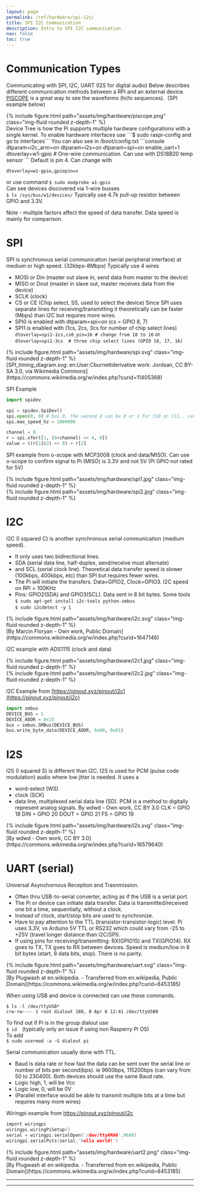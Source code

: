 ```yaml
---
layout: page
permalink: /ref/hardware/spi-i2c/
title: SPI I2C Communication
description: Intro to SPI I2C communication
nav: false
toc: true
---
```

# Communication Types  

Communicating with SPI, I2C, UART (I2S for digital audio)
Below describes different communication methods between a RPi and an external device. [PISCOPE](../../../ref/hardware/hw-troubleshooting) is a great way to see the waveforms (hi/lo sequences). ​
(SPI example below)  
<div class="row">
    <div class="col-md mt-3 mt-md-0">
        {% include figure.html path="assets/img/hardware/piscope.png" class="img-fluid rounded z-depth-1" %}
    </div>
</div>
Device Tree is how the Pi supports multiple hardware configurations with a single kernel. To enable hardware interfaces use
```$ sudo raspi-config and go to interfaces```  
You can also see in /boot/config.txt
```console
dtparam=i2c_arm=on
dtparam=i2s=on
dtparam=spi=on
enable_uart=1
dtoverlay=w1-gpio # One-wire communication. Can use with DS18B20 temp sensor  
```
Default is pin 4. Can change with  

```console
dtoverlay=w1-gpio,gpiopin=x
```
or use command ```$ sudo modprobe w1-gpio```  
Can see devices discovered via 1-wire busses  
```$ ls /sys/bus/w1/devices/```
Typically use 4.7k pull-up resistor between GPIO and 3.3V.  

Note - multiple factors affect the speed of data transfer. Data speed is mainly for comparison.

# SPI

SPI is synchronous serial communication (serial peripheral interface) at medium or high speed. (32kbps-8Mbps)
Typically use 4 wires
* MOSI or Din (master out slave in, send data from master to the device)
* MISO or Dout (master in slave out, master receives data from the device)
* SCLK (clock)
* CS or CE (Chip select, SS, used to select the device)
Since SPI uses separate lines for receiving/transmitting it theoretically can be faster (Mbps) than I2C but requires more wires.
* SPI0 is enabled with dtparam=spi=on (cs = GPIO 8, 7)
* SPI1 is enabled with (1cs, 2cs, 3cs for number of chip select lines)
```dtoverlay=spi1-1cs,cs0_pin=16 # change from 18 to 16```  or
```dtoverlay=spi1-3cs  # three chip select lines (GPIO 18, 17, 16)```

<div class="row">
    <div class="col-md mt-3 mt-md-0">
        {% include figure.html path="assets/img/hardware/spi.svg" class="img-fluid rounded z-depth-1" %}
    </div>
</div>
[SPI_timing_diagram.svg: en:User:Cburnettderivative work: Jordsan, CC BY-SA 3.0, via Wikimedia Commons](https://commons.wikimedia.org/w/index.php?curid=11405368)

SPI Example
```python
import spidev

spi = spidev.SpiDev()
spi.open(0, 0) # bus 0, the second 0 can be 0 or 1 for CS0 or CS1.. can have multiple devices
spi.max_speed_hz = 1000000

channel = 0
r = spi.xfer([1, (8+channel) << 4, 0])
value = ((r[1]&3) << 8) + r[2]
```

SPI example from o-scope with MCP3008 (clock and data/MISO). Can use o-scope to confirm signal to Pi (MISO) is 3.3V and not 5V (Pi GPIO not rated for 5V)
<div class="row">
    <div class="col-md mt-3 mt-md-0">
        {% include figure.html path="assets/img/hardware/spi1.jpg" class="img-fluid rounded z-depth-1" %}
    </div>
    <div class="col-md mt-3 mt-md-0">
        {% include figure.html path="assets/img/hardware/spi2.jpg" class="img-fluid rounded z-depth-1" %}
    </div>
</div>

# I2C 
I2C (I squared C) is another synchronous serial communication (medium speed). 
* It only uses two bidirectional lines. 
* SDA (serial data line, half-duplex, send/receive must alternate) 
* and SCL (serial clock line). 
Theoretical data transfer speed is slower (100kbps, 400kbps, etc) than SPI but requires fewer wires.  
* The Pi will initiate the transfers. Data=GPIO2, Clock=GPIO3.  I2C speed on RPi = 100KHz
* Pins: GPIO2(SDA) and GPIO3(SCL). Data sent in 8 bit bytes.
Some tools
```$ sudo apt-get install i2c-tools python-smbus```  
```$ sudo i2cdetect -y 1```  

<div class="row">
    <div class="col-md mt-3 mt-md-0">
        {% include figure.html path="assets/img/hardware/i2c.svg" class="img-fluid rounded z-depth-1" %}
    </div>
</div>
[By Marcin Floryan - Own work, Public Domain](https://commons.wikimedia.org/w/index.php?curid=1647146)  

I2C example with ADS1115 (clock and data)  
<div class="row">
    <div class="col-md mt-3 mt-md-0">
        {% include figure.html path="assets/img/hardware/i2c1.jpg" class="img-fluid rounded z-depth-1" %}
    </div>
    <div class="col-md mt-3 mt-md-0">
        {% include figure.html path="assets/img/hardware/i2c2.jpg" class="img-fluid rounded z-depth-1" %}
    </div>
</div>

I2C Example from [https://pinout.xyz/pinout/i2c](https://pinout.xyz/pinout/i2c)
```python
import smbus
DEVICE_BUS = 1
DEVICE_ADDR = 0x15
bus = smbus.SMBus(DEVICE_BUS)
bus.write_byte_data(DEVICE_ADDR, 0x00, 0x01)
```

# I2S
I2S (I squared S) is different than I2C. I2S is used for PCM (pulse code modulation) audio where low jitter is needed. 
It uses a 
* word-select (WS)
* clock (SCK)
* data line, multiplexed serial data line (SD). 
PCM is a method to digitally represent analog signals.
By wdwd - Own work, CC BY 3.0
CLK = GPIO 18
DIN = GPIO 20
DOUT = GPIO 21
FS = GPIO 19
<div class="row">
    <div class="col-md mt-3 mt-md-0">
        {% include figure.html path="assets/img/hardware/i2s.svg" class="img-fluid rounded z-depth-1" %}
    </div>
</div>
[By wdwd - Own work, CC BY 3.0](https://commons.wikimedia.org/w/index.php?curid=16579640)  

# UART (serial)
Universal Asynchornous Reception and Trasnmission. 
* Often thru USB-to-serial converter, acting as if the USB is a serial port. 
* The Pi or device can initiate data transfer. Data is transmitted/received one bit a time, sequentially, without a clock. 
* Instead of clock, start/stop bits are used to synchronize. 
* Have to pay attention to the TTL (transistor-transistor-logic) level. Pi uses 3.3V, vs Arduino 5V TTL or RS232 which could vary from -25 to +25V (travel longer distance than I2C/SPI).
* If using pins for receiving/transmitting: RX(GPIO15) and TX(GPIO14). RX goes to TX, TX goes to RX between devices. Speed is medium/low in 8 bit bytes (start, 8 data bits, stop). There is no parity.

<div class="row">
    <div class="col-7 mt-3 mt-md-0">
        {% include figure.html path="assets/img/hardware/uart.svg" class="img-fluid rounded z-depth-1" %}
    </div>
</div>
[By Plugwash at en.wikipedia. - Transferred from en.wikipedia, Public Domain](https://commons.wikimedia.org/w/index.php?curid=8453185)  

When using USB and device is connected can use these commands.  
```console
$ ls -l /dev/ttyUSB*
crw-rw---- 1 root dialout 188, 0 Apr 6 12:41 /dev/ttyUSB0 
```
To find out if Pi is in the group dialout use  
```$ id  ```(typically only an issue if using non Rasperry Pi OS)  
To add  
```$ sudo usermod -a -G dialout pi ```  

​Serial communication usually done with TTL. 
* Baud is data rate or how fast the data can be sent over the serial line or number of bits per second(bps). ie 9600bps, 115200bps (can vary from 50 to 230400). Both devices should use the same Baud rate.
* Logic high, 1, will be Vcc
* Logic low, 0, will be 0V
* (Parallel interface would be able to transmit multiple bits at a time but requires many more wires)

Wiringpi example from https://pinout.xyz/pinout/i2c
```C
import wiringpi
wiringpi.wiringPiSetup()
serial = wiringpi.serialOpen('/dev/ttyAMA0',9600)
wiringpi.serialPuts(serial,'hello world!')
```

<div class="row">
    <div class="col-md mt-3 mt-md-0">
        {% include figure.html path="assets/img/hardware/uart2.png" class="img-fluid rounded z-depth-1" %}
    </div>
</div>
[By Plugwash at en.wikipedia. - Transferred from en.wikipedia, Public Domain](https://commons.wikimedia.org/w/index.php?curid=8453185)  

-----------------------------  
-----------------------------  